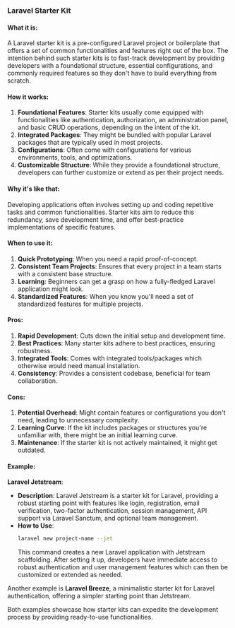 ### Laravel Starter Kit

#### What it is:
A Laravel starter kit is a pre-configured Laravel project or boilerplate that offers a set of common functionalities and features right out of the box. The intention behind such starter kits is to fast-track development by providing developers with a foundational structure, essential configurations, and commonly required features so they don't have to build everything from scratch.

#### How it works:
1. **Foundational Features**: Starter kits usually come equipped with functionalities like authentication, authorization, an administration panel, and basic CRUD operations, depending on the intent of the kit.
2. **Integrated Packages**: They might be bundled with popular Laravel packages that are typically used in most projects.
3. **Configurations**: Often come with configurations for various environments, tools, and optimizations.
4. **Customizable Structure**: While they provide a foundational structure, developers can further customize or extend as per their project needs.

#### Why it's like that:
Developing applications often involves setting up and coding repetitive tasks and common functionalities. Starter kits aim to reduce this redundancy, save development time, and offer best-practice implementations of specific features.

#### When to use it:
1. **Quick Prototyping**: When you need a rapid proof-of-concept.
2. **Consistent Team Projects**: Ensures that every project in a team starts with a consistent base structure.
3. **Learning**: Beginners can get a grasp on how a fully-fledged Laravel application might look.
4. **Standardized Features**: When you know you'll need a set of standardized features for multiple projects.

#### Pros:
1. **Rapid Development**: Cuts down the initial setup and development time.
2. **Best Practices**: Many starter kits adhere to best practices, ensuring robustness.
3. **Integrated Tools**: Comes with integrated tools/packages which otherwise would need manual installation.
4. **Consistency**: Provides a consistent codebase, beneficial for team collaboration.

#### Cons:
1. **Potential Overhead**: Might contain features or configurations you don't need, leading to unnecessary complexity.
2. **Learning Curve**: If the kit includes packages or structures you're unfamiliar with, there might be an initial learning curve.
3. **Maintenance**: If the starter kit is not actively maintained, it might get outdated.

#### Example:

**Laravel Jetstream**:
- **Description**: Laravel Jetstream is a starter kit for Laravel, providing a robust starting point with features like login, registration, email verification, two-factor authentication, session management, API support via Laravel Sanctum, and optional team management.
- **How to Use**:
  ```bash
  laravel new project-name --jet
  ```
  This command creates a new Laravel application with Jetstream scaffolding. After setting it up, developers have immediate access to robust authentication and user management features which can then be customized or extended as needed.

Another example is **Laravel Breeze**, a minimalistic starter kit for Laravel authentication, offering a simpler starting point than Jetstream.

Both examples showcase how starter kits can expedite the development process by providing ready-to-use functionalities.
